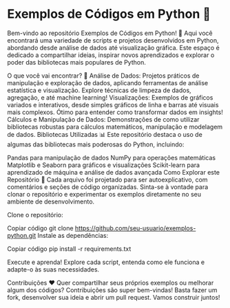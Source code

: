 # Exemplos de Códigos em Python 🐍

Bem-vindo ao repositório Exemplos de Códigos em Python! 🎉 
Aqui você encontrará uma variedade de scripts e projetos desenvolvidos em Python, abordando desde análise de dados até visualização gráfica. 
Este espaço é dedicado a compartilhar ideias, inspirar novos aprendizados e explorar o poder das bibliotecas mais populares de Python.

O que você vai encontrar? 📂
Análise de Dados: Projetos práticos de manipulação e exploração de dados, aplicando ferramentas de análise estatística e visualização. 
Explore técnicas de limpeza de dados, agregação, e até machine learning!
Visualizações: Exemplos de gráficos variados e interativos, desde simples gráficos de linha e barras até visuais mais complexos. 
Ótimo para entender como transformar dados em insights!
Cálculos e Manipulação de Dados: Demonstrações de como utilizar bibliotecas robustas para cálculos matemáticos, manipulação e modelagem de dados.
Bibliotecas Utilizadas 📊
Este repositório destaca o uso de algumas das bibliotecas mais poderosas do Python, incluindo:

Pandas para manipulação de dados
NumPy para operações matemáticas
Matplotlib e Seaborn para gráficos e visualizações
Scikit-learn para aprendizado de máquina e análise de dados avançada
Como Explorar este Repositório 🧭
Cada arquivo foi projetado para ser autoexplicativo, com comentários e seções de código organizadas. 
Sinta-se à vontade para clonar o repositório e experimentar os exemplos diretamente no seu ambiente de desenvolvimento.

Clone o repositório:

Copiar código
git clone https://github.com/seu-usuario/exemplos-python.git
Instale as dependências:

Copiar código
pip install -r requirements.txt

Execute e aprenda! Explore cada script, entenda como ele funciona e adapte-o às suas necessidades.

Contribuições ❤️
Quer compartilhar seus próprios exemplos ou melhorar algum dos códigos? Contribuições são super bem-vindas! 
Basta fazer um fork, desenvolver sua ideia e abrir um pull request.
Vamos construir juntos!
